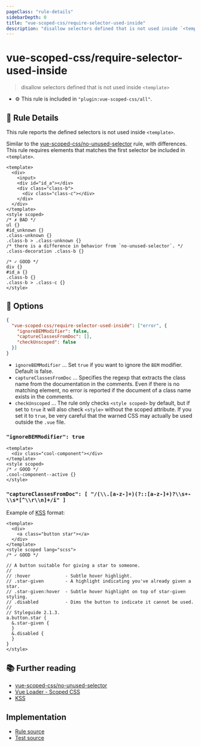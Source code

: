 ```yaml
---
pageClass: "rule-details"
sidebarDepth: 0
title: "vue-scoped-css/require-selector-used-inside"
description: "disallow selectors defined that is not used inside `<template>`"
---
```

# vue-scoped-css/require-selector-used-inside

> disallow selectors defined that is not used inside `<template>`

- :gear: This rule is included in `"plugin:vue-scoped-css/all"`.

## :book: Rule Details

This rule reports the defined selectors is not used inside `<template>`.

Similar to the [vue-scoped-css/no-unused-selector](./no-unused-selector.md) rule, with differences.
This rule requires elements that matches the first selector be included in `<template>`.

<eslint-code-block :rules="{'vue-scoped-css/require-selector-used-inside': ['error']}">

```vue
<template>
  <div>
    <input>
    <div id="id_a"></div>
    <div class="class-b">
      <div class="class-c"></div>
    </div>
  </div>
</template>
<style scoped>
/* ✗ BAD */
ul {}
#id_unknown {}
.class-unknown {}
.class-b > .class-unknown {}
/* there is a difference in behavior from `no-unused-selector`. */
.class-decoration .class-b {}

/* ✓ GOOD */
div {}
#id_a {}
.class-b {}
.class-b > .class-c {}
</style>
```

</eslint-code-block>

## :wrench: Options

```json
{
  "vue-scoped-css/require-selector-used-inside": ["error", {
    "ignoreBEMModifier": false,
    "captureClassesFromDoc": [],
    "checkUnscoped": false
  }]
}
```

- `ignoreBEMModifier` ... Set `true` if you want to ignore the `BEM` modifier. Default is false.
- `captureClassesFromDoc` ... Specifies the regexp that extracts the class name from the documentation in the comments. Even if there is no matching element, no error is reported if the document of a class name exists in the comments.
- `checkUnscoped` ... The rule only checks `<style scoped>` by default, but if set to `true` it will also check `<style>` without the scoped attribute. If you set it to `true`, be very careful that the warned CSS may actually be used outside the `.vue` file.

### `"ignoreBEMModifier": true`

<eslint-code-block :rules="{'vue-scoped-css/require-selector-used-inside': ['error', {ignoreBEMModifier: true}]}">

```vue
<template>
  <div class="cool-component"></div>
</template>
<style scoped>
/* ✓ GOOD */
.cool-component--active {}
</style>
```

</eslint-code-block>

### `"captureClassesFromDoc": [ "/(\\.[a-z-]+)(?::[a-z-]+)?\\s+-\\s*[^\\r\\n]+/i" ]`

Example of [KSS] format:

<eslint-code-block :rules="{'vue-scoped-css/require-selector-used-inside': ['error', {captureClassesFromDoc: ['/(\\.[a-z-]+)(?::[a-z-]+)?\\s+-\\s*[^\\r\\n]+/i']}]}">

```vue
<template>
  <div>
    <a class="button star"></a>
  </div>
</template>
<style scoped lang="scss">
/* ✓ GOOD */

// A button suitable for giving a star to someone.
//
// :hover             - Subtle hover highlight.
// .star-given        - A highlight indicating you've already given a star.
// .star-given:hover  - Subtle hover highlight on top of star-given styling.
// .disabled          - Dims the button to indicate it cannot be used.
//
// Styleguide 2.1.3.
a.button.star {
  &.star-given {
  }
  &.disabled {
  }
}
</style>
```

</eslint-code-block>

## :books: Further reading

- [vue-scoped-css/no-unused-selector]
- [Vue Loader - Scoped CSS]
- [KSS]

[Vue Loader - Scoped CSS]: https://vue-loader.vuejs.org/guide/scoped-css.html
[vue-scoped-css/no-unused-selector]: ./no-unused-selector.md
[KSS]: http://warpspire.com/kss/

## Implementation

- [Rule source](https://github.com/future-architect/eslint-plugin-vue-scoped-css/blob/master/lib/rules/require-selector-used-inside.ts)
- [Test source](https://github.com/future-architect/eslint-plugin-vue-scoped-css/blob/master/tests/lib/rules/require-selector-used-inside.ts)
